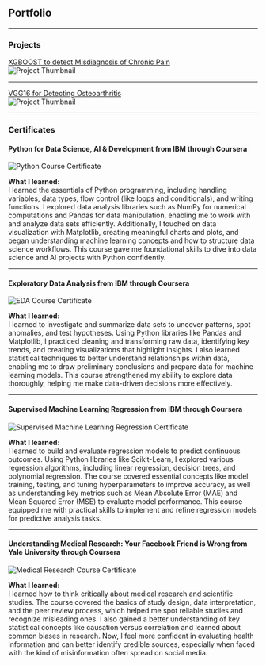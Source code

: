 ## Portfolio

---

### Projects

[XGBOOST to detect Misdiagnosis of Chronic Pain](https://github.com/aravparikh/Catboost-to-detect-Misdiagnosis-Risk-of-Chronic-Pain)  
<img src="images/dummy_thumbnail.jpg?raw=true" alt="Project Thumbnail" />

---

[VGG16 for Detecting Osteoarthritis](https://github.com/aravparikh/VGG16-to-Detect-Osteoarthritis)  
<img src="images/dummy_thumbnail.jpg?raw=true" alt="Project Thumbnail" />

---

### Certificates

#### Python for Data Science, AI & Development from IBM through Coursera  
<img src="images/first_python_course.pdf?raw=true" alt="Python Course Certificate" />

**What I learned:**  
I learned the essentials of Python programming, including handling variables, data types, flow control (like loops and conditionals), and writing functions. I explored data analysis libraries such as NumPy for numerical computations and Pandas for data manipulation, enabling me to work with and analyze data sets efficiently. Additionally, I touched on data visualization with Matplotlib, creating meaningful charts and plots, and began understanding machine learning concepts and how to structure data science workflows. This course gave me foundational skills to dive into data science and AI projects with Python confidently.

---

#### Exploratory Data Analysis from IBM through Coursera  
<img src="images/EDA_Certificate.pdf?raw=true" alt="EDA Course Certificate" />

**What I learned:**  
I learned to investigate and summarize data sets to uncover patterns, spot anomalies, and test hypotheses. Using Python libraries like Pandas and Matplotlib, I practiced cleaning and transforming raw data, identifying key trends, and creating visualizations that highlight insights. I also learned statistical techniques to better understand relationships within data, enabling me to draw preliminary conclusions and prepare data for machine learning models. This course strengthened my ability to explore data thoroughly, helping me make data-driven decisions more effectively.

---

#### Supervised Machine Learning Regression from IBM through Coursera  
<img src="images/supervised_machine_learning_regression.pdf?raw=true" alt="Supervised Machine Learning Regression Certificate" />

**What I learned:**  
I learned to build and evaluate regression models to predict continuous outcomes. Using Python libraries like Scikit-Learn, I explored various regression algorithms, including linear regression, decision trees, and polynomial regression. The course covered essential concepts like model training, testing, and tuning hyperparameters to improve accuracy, as well as understanding key metrics such as Mean Absolute Error (MAE) and Mean Squared Error (MSE) to evaluate model performance. This course equipped me with practical skills to implement and refine regression models for predictive analysis tasks.

---

#### Understanding Medical Research: Your Facebook Friend is Wrong from Yale University through Coursera  
<img src="images/medical_research_course.pdf?raw=true" alt="Medical Research Course Certificate" />

**What I learned:**  
I learned how to think critically about medical research and scientific studies. The course covered the basics of study design, data interpretation, and the peer review process, which helped me spot reliable studies and recognize misleading ones. I also gained a better understanding of key statistical concepts like causation versus correlation and learned about common biases in research. Now, I feel more confident in evaluating health information and can better identify credible sources, especially when faced with the kind of misinformation often spread on social media.







